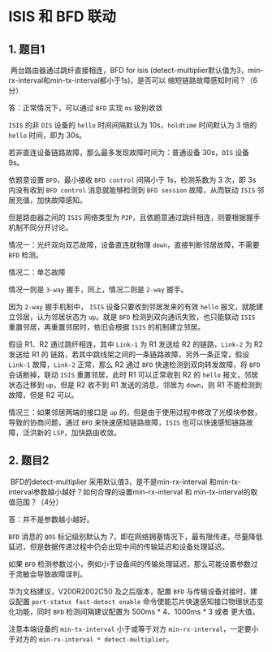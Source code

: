 # ISIS 和 BFD 联动

## 1. 题目1

​	两台路由器通过跳纤直接相连，BFD for isis (detect-multiplier默认值为3，min-rx-interval和min-tx-interval都小于1s)，是否可以 缩短链路故障感知时间？（6分） 

答：正常情况下，可以通过 `BFD` 实现 `ms` 级别收敛

`ISIS` 的非 `DIS` 设备的 `hello` 时间间隔默认为 10s，`holdtime` 时间默认为 3 倍的 `hello` 时间，即为 30s。

若非直连设备链路故障，那么最多发现故障时间为：普通设备 30s，`DIS` 设备 9s。

依题意设置 `BFD`，最小接收 `BFD control` 间隔小于 1s，检测系数为 3 次，即 3s 内没有收到 `BFD control` 消息就能够检测到 `BFD session` 故障，从而联动 `ISIS` 邻居充值，加快故障感知。



但是路由器之间的 `ISIS` 网络类型为 `P2P`，且依题意通过跳纤相连，则要根据握手机制不同分开讨论。

情况一：光纤双向双芯故障，设备直连就物理 `down`，直接判断邻居故障，不需要 `BFD` 检测。

情况二：单芯故障

情况一则是 `3-way` 握手，同上，情况二则是 `2-way` 握手。

因为 `2-way` 握手机制中， `ISIS`	 设备只要收到邻居发来的有效 `hello` 报文，就能建立邻居，认为邻居状态为 `up`。就是 `BFD` 检测到双向通讯失败，也只能联动 `ISIS` 重置邻居，再重置邻居时，依旧会根据 `ISIS` 的机制建立邻居。

假设 R1、R2 通过跳纤相连，其中 `Link-1` 为 R1 发送给 R2 的链路，`Link-2` 为 R2 发送给 R1 的 链路，若其中跳线架之间的一条链路故障，另外一条正常，假设 `Link-1` 故障，`Link-2` 正常，那么 R2 通过 `BFD` 快速检测到双向转发故障，将 `BFD` 会话断掉，联动 `ISIS` 重置邻居，此时 R1 可以正常收到 R2 的 `hello` 报文，邻居状态迁移到 `up`，但是 R2 收不到 R1 发送的消息，邻居为 `down`，则 R1 不能检测到故障，但是 R2 可以。

情况三：如果邻居两端的接口是 `up` 的，但是由于使用过程中修改了光模块参数，导致的协商问题，通过 `BFD` 来快速感知链路故障，`ISIS` 也可以快速感知链路故障，泛洪新的 `LSP`，加快路由收敛。



## 2. 题目2

​	BFD的detect-multiplier 采用默认值3，是不是min-rx-interval 和min-tx-interval参数越小越好？如何合理的设置min-rx-interval 和 min-tx-interval的取值范围？（4分）

答：并不是参数越小越好。

`BFD` 消息的 `QOS` 标记级别默认为 7，即在网络拥塞情况下，最有限传递，尽量降低延迟，但是数据传递过程中仍会出现中间的传输延迟和设备处理延迟。

如果 `BFD` 检测参数过小，例如小于设备间的传输处理延迟，那么可能设置参数过于灵敏会导致故障误判。



华为文档建议，V200R2002C50 及之后版本，配置 `BFD` 与传输设备对接时，建议配置 `port-status fast-detect enable` 命令使能芯片快速感知接口物理状态变化功能，同时 `BFD` 检测间隔建议配置为 500ms * 4、1000ms * 3 或者 更大值。



注意本端设备的 `min-tx-interval` 小于或等于对方 `min-rx-interval`，一定要小于对方的 `min-rx-interval * detect-multiplier`。






